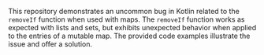 This repository demonstrates an uncommon bug in Kotlin related to the `removeIf` function when used with maps.  The `removeIf` function works as expected with lists and sets, but exhibits unexpected behavior when applied to the entries of a mutable map. The provided code examples illustrate the issue and offer a solution.